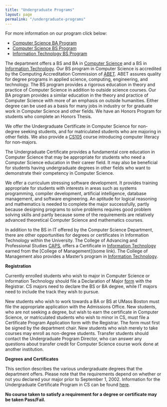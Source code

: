 ```yaml
---
title: "Undergraduate Programs"
layout: page
permalink: "/undergraduate-programs"
---
```



For more information on our program click below:

- [Computer Science BA Program]({{site.baseurl}}/cs_ba)
- [Computer Science BS Program]({{site.baseurl}}/cs_bs)
- [Information Technology BS Program]({{site.baseurl}}/it_bs)


The department offers a BS and BA in [Computer Science](http://www.cs.umb.edu/sp/academics/undergraduate_programs/) and a BS in [Information Technology](http://www.cs.umb.edu/sp/academics/undergraduate_programs/#IT). Our BS program in Computer Science is accredited by the Computing Accreditation Commission of [ABET](http://www.abet.org/). ABET assures quality for degree programs in applied science, computing, engineering, and technology. The BS program provides a rigorous education in theory and practice of Computer Science in addition to outside science courses. Our BA program provides a similar education in the theory and practice of Computer Science with more of an emphasis on outside humanities. Either degree can be used as a basis for many jobs in industry or for graduate work in Computer Science and other fields. We have an Honors Program for students who complete an Honors Thesis.

We offer the Undergraduate Certificate in Computer Science for non-degree seeking students, and for matriculated students who are majoring in other fields. We also provide a [CS105]({{site.baseurl}}/CS105) course introducing computer literacy for non-majors.

The Undergraduate Certificate provides a fundamental core education in Computer Science that may be appropriate for students who need a Computer Science education in their career field. It may also be beneficial for students having undergraduate degrees in other fields who want to demonstrate their competency in Computer Science.

We offer a curriculum stressing software development. It provides training appropriate for students with interests in areas such as systems programming, compiler development, artificial intelligence, database management, and software engineering. An aptitude for logical reasoning and mathematics is needed to complete the major successfully, partly because designing programs to solve problems requires good problem solving skills and partly because some of the requirements are relatively advanced theoretical Computer Science and mathematics courses.

In addition to the BS in IT offered by the Computer Science Department, there are other opportunities for degrees or certificates in Information Technology within the University. The College of Advancing and Professional Studies [CAPS](http://www.umb.edu/academics/caps), offers a Certificate in [Information Technology](http://www.umb.edu/academics/caps/certificates/infotech) earned from the [College of Management](some link). The College of Management also provides a Master’s program in [Information Technology](http://www.umb.edu/academics/cm).

**Registration**

Currently enrolled students who wish to major in Computer Science or Information Technology should file a Declaration of Major [form](https://www.umb.edu/404) with the Registrar. CS majors need to declare the BS or BA degree, while IT majors need to include the track they wish to pursue.

New students who wish to work towards a BA or BS at UMass Boston must file the appropriate application with the Admissions Office. New students, who are not seeking a degree, but wish to earn the certificate in Computer Science, or matriculated students who wish to minor in CS, must file a Certificate Program Application form with the Registrar. The form must first be signed by the department chair. New students who wish merely to take courses may enroll as non-degree students. Transfer students should contact the Undergraduate Program Director, who can answer any questions about transfer credit for Computer Science course work done at another institution.

**Degrees and Certificates**

This section describes the various undergraduate degrees that the department offers. Please note that the requirements depend on whether or not you declared your major prior to September 1, 2002. Information for the Undergraduate Certificate Program in CS can be found [here]({{site.baseurl}}/certificate-programs).

**No course taken to satisfy a requirement for a degree or certificate may be taken Pass/Fail.**

